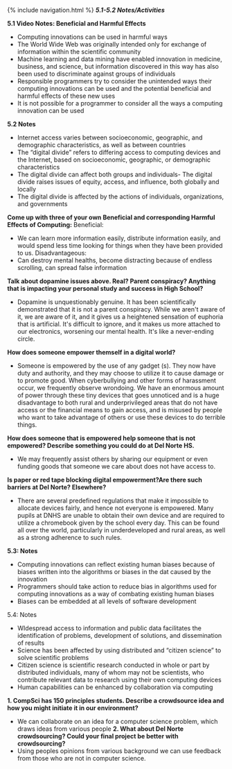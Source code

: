{% include navigation.html %} 
**_5.1-5.2 Notes/Activities_**

**5.1 Video Notes: Beneficial and Harmful Effects**
* Computing innovations can be used in harmful ways
* The World Wide Web was originally intended only for exchange of information within the scientific community
* Machine learning and data mining have enabled innovation in medicine, business, and science, but information discovered in this way has also been used to discriminate against groups of individuals
* Responsible programmers try to consider the unintended ways their computing innovations can be used and the potential beneficial and harmful
effects of these new uses
* It is not possible for a programmer to consider all the ways a computing innovation can be used

**5.2 Notes**
* Internet access varies between socioeconomic, geographic, and demographic characteristics, as well as between countries
* The “digital divide” refers to differing access to computing devices and the Internet, based on socioeconomic, geographic, or demographic
characteristics
* The digital divide can affect both groups and individuals- The digital divide raises issues of equity, access, and influence,
both globally and locally
* The digital divide is affected by the actions of individuals, organizations, and governments 

**Come up with three of your own Beneficial and corresponding Harmful Effects of Computing:**
Beneficial:
* We can learn more information easily, distribute information easily, and would spend less time looking for things when they have been provided to us. 
Disadvantageous:
* Can destroy mental healths, become distracting because of endless scrolling, can spread false information 

**Talk about dopamine issues above. Real? Parent conspiracy? Anything that is impacting your personal study and success in High School?**
* Dopamine is unquestionably genuine. It has been scientifically demonstrated that it is not a parent
conspiracy. While we aren't aware of it, we are aware of it, and it gives us a heightened sensation of euphoria that is artificial. It's difficult to ignore, and it makes us more attached to our electronics, worsening our mental health. It's like a never-ending circle. 

**How does someone empower themself in a digital world?**
* Someone is empowered by the use of any gadget (s). They now have duty and authority, and they may choose to utilize
it to cause damage or to promote good. When cyberbullying and other forms of harassment occur, we frequently observe wrondoing. We have an enormous amount of power through these tiny devices that goes unnoticed and is a huge disadvantage to both rural and underprivileged areas that do not have access or the financial means to gain access, and is misused by people who want to take advantage of others or use these devices to do terrible things.

**How does someone that is empowered help someone that is not empowered? Describe something you could do at Del Norte HS.**
* We may frequently assist others by sharing our equipment or even funding goods that someone we care about does not have access to. 

**Is paper or red tape blocking digital empowerment?Are there such barriers at Del Norte? Elsewhere?**
* There are several predefined regulations that make it impossible to allocate devices fairly, and hence not everyone is empowered. Many pupils at DNHS are unable to obtain their own device and are required to utilize a chromebook given by the school every day. This can be found all over the world, particularly in underdeveloped and rural areas, as well as a strong adherence to such rules. 


**5.3: Notes**
* Computing innovations can reflect existing human biases because of biases written into the algorithms or biases in the dat caused by the innovation
* Programmers should take action to reduce bias in algorithms used for computing innovations as a way of combating existing human biases
* Biases can be embedded at all levels of software development


5.4: Notes
* WIdespread access to information and public data facilitates the identification of problems, development of solutions, and dissemination of results
* Science has been affected by using distributed and “citizen science” to solve scientific problems
* Citizen science is scientific research conducted in whole or part by distributed individuals, many of whom may not be scientists, who contribute relevant data to research using their own computing devices
* Human capabilities can be enhanced by collaboration via computing


**1. CompSci has 150 principles students. Describe a crowdsource idea and how you might initiate it in our environment?**
* We can collaborate on an idea for a computer science problem, which draws ideas from various people 
**2. What about Del Norte crowdsourcing? Could your final project be better with crowdsourcing?**
* Using peoples opinions from various background we can use feedback from those who are not in computer science. 

